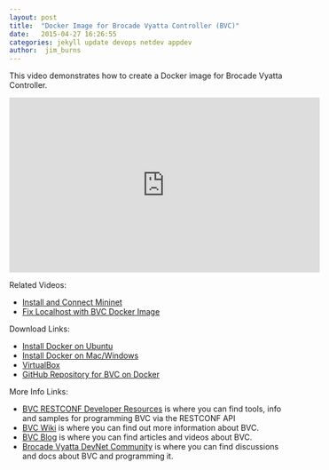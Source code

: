 ```yaml
---
layout: post
title:  "Docker Image for Brocade Vyatta Controller (BVC)"
date:   2015-04-27 16:26:55
categories: jekyll update devops netdev appdev
author:  jim_burns
---
```


This video demonstrates how to create a Docker image for Brocade Vyatta Controller.

<iframe width="560" height="315" src="https://www.youtube.com/embed/vlLSupFMh1k" frameborder="0" allowfullscreen></iframe>


Related Videos:

 * <a href="https://www.youtube.com/watch?v=1_-9jVf5XpU" target="_blank">Install and Connect Mininet</a> 
 * <a href="https://www.youtube.com/watch?v=_3JXBS7wmNg" target="_blank">Fix Localhost with BVC Docker Image</a> 

Download Links:

 * <a href="https://docs.docker.com/installation/ubuntulinux/" target="_blank">Install Docker on Ubuntu</a> 
 * <a href="http://boot2docker.io/" target="_blank">Install Docker on Mac/Windows</a> 
 * <a href="https://www.virtualbox.org/wiki/Downloads" target="_blank">VirtualBox</a> 
 * <a href="https://github.com/brcdcomm/bvc_install_script" target="_blank">GitHub Repository for BVC on Docker</a> 

More Info Links:

 * <a href="https://github.com/BRCDcomm/BVC/wiki/RESTCONF-Developer-Resources" target="_blank">BVC RESTCONF Developer Resources</a> is where you can find tools, info and samples for programming BVC via the RESTCONF API
 * <a href="https://github.com/BRCDcomm/BVC/wiki" target="_blank">BVC Wiki</a> is where you can find out more information about BVC.
 * <a href="https://brcdcomm.github.io/BVC/" target="_blank">BVC Blog</a> is where you can find articles and videos about BVC.
 * <a href="http://community.brocade.com/t5/DevNet/ct-p/APISupport" target="_blank">Brocade Vyatta DevNet Community</a> is where you can find discussions and docs about BVC and programming it.

[InstallBVC]: http://brcdcomm.github.io/BVC/jekyll/update/devops/netdev/appdev/2015/01/19/install-brocade-vyatta-controller.html
[ProgramOpenFlow]: http://brcdcomm.github.io/BVC/jekyll/update/devops/netdev/appdev/2015/02/10/restconf-app-1.html
